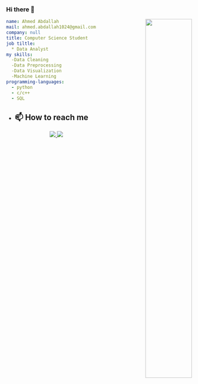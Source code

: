 ### Hi there 👋

<picture align="right"  width="53.5%">
  <source media="(prefers-color-scheme: dark)" srcset="https://steemitimages.com/p/USgKoryE83j3fGoXn5YYY26Q8RrvxPuCAf8LiSd9a56aS4GAXtBs2GTyFsiqsx6phom6q4m4d9tDw4ipXc1duh?format=match&mode=fit"   width="43%" height="43%">
  <img  align="right"   alt="" src=""   width="50%" height="50%">
</picture>


``` yaml
name: Ahmed Abdallah
mail: ahmed.abdallah1024@gmail.com
company: null
title: Computer Science Student
job tiltle:
  * Data Analyst
my skills:
  -Data Cleaning
  -Data Preprocessing
  -Data Visualization
  -Machine Learning
programming-languages:
  - python
  - c/c++
  - SQL
```

- ## 📫 How to reach me
  <p align="center">
  <a target="_blank" href="https://www.linkedin.com/in/ahmed-abdallah-8077271aa/">
    <img src="https://img.shields.io/badge/Ahmed Abdallah-linkedin-blue?style=flat&logo=linkedin">
  </a><a href="mailto:ahme.abdallah1024@gmail.com">
    <img src="https://img.shields.io/badge/Ahmed Abdallah-gmail-red?style=flat&logo=gmail">
  </a>
  </p>
